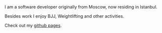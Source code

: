 I am a software developer originally from Moscow, now residing in Istanbul.

Besides work I enjoy BJJ, Weightlifting and other activities.

Check out my [github pages](https://montekki.github.io/).
